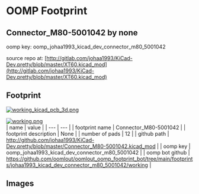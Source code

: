 # OOMP Footprint  
## Connector_M80-5001042  by none  
  
oomp key: oomp_johaa1993_kicad_dev_connector_m80_5001042  
  
source repo at: [http://gitlab.com/johaa1993/KiCad-Dev.pretty/blob/master/XT60.kicad_mod](http://gitlab.com/johaa1993/KiCad-Dev.pretty/blob/master/XT60.kicad_mod)  
## Footprint  
  
[![working_kicad_pcb_3d.png](working_kicad_pcb_3d_600.png)](working_kicad_pcb_3d.png)  
  
[![working.png](working_600.png)](working.png)  
| name | value | 
| --- | --- | 
| footprint name | Connector_M80-5001042 | 
| footprint description | None | 
| number of pads | 12 | 
| github path | http://github.com/johaa1993/KiCad-Dev.pretty/blob/master/Connector_M80-5001042.kicad_mod | 
| oomp key | oomp_johaa1993_kicad_dev_connector_m80_5001042 | 
| oomp bot github | https://github.com/oomlout/oomlout_oomp_footprint_bot/tree/main/footprints/johaa1993_kicad_dev_connector_m80_5001042/working | 
## Images  
